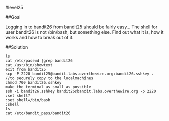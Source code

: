 #level25

##Goal

Logging in to bandit26 from bandit25 should be fairly easy… The shell for user bandit26 is not /bin/bash, but something else. Find out what it is, how it works and how to break out of it.



##Solution
```
ls
cat /etc/passwd |grep bandit26 
cat /usr/bin/showtext
exit from bandit25
scp -P 2220 bandit25@bandit.labs.overthewire.org:bandit26.sshkey . //to securely copy to the localmachines
chmod 700 bandit26.sshkey
make the terminal as small as possible
ssh -i bandit26.sshkey bandit26@bandit.labs.overthewire.org -p 2220
:set shell?
:set shell=/bin/bash
:shell
ls
cat /etc/bandit_pass/bandit26
```

